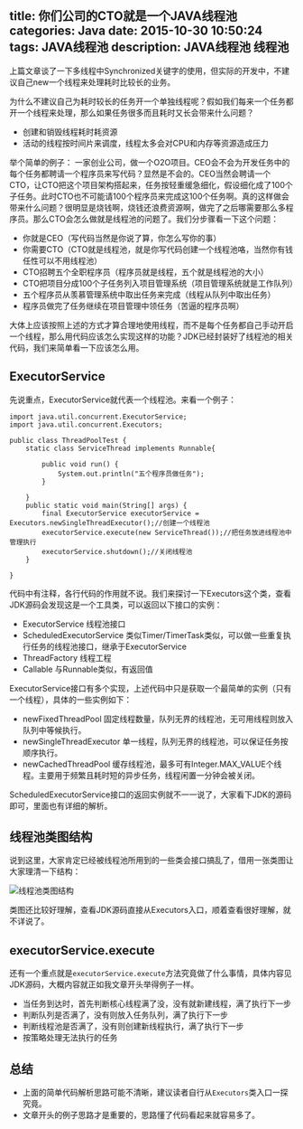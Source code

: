 title: 你们公司的CTO就是一个JAVA线程池
categories: Java
date: 2015-10-30 10:50:24
tags: JAVA线程池
description: JAVA线程池 线程池
---

上篇文章谈了一下多线程中Synchronized关键字的使用，但实际的开发中，不建议自己new一个线程来处理耗时比较长的业务。

为什么不建议自己为耗时较长的任务开一个单独线程呢？假如我们每来一个任务都开一个线程来处理，那么如果任务很多而且耗时又长会带来什么问题？
- 创建和销毁线程耗时耗资源
- 活动的线程按时间片来调度，线程太多会对CPU和内存等资源造成压力

举个简单的例子：
一家创业公司，做一个O2O项目。CEO会不会为开发任务中的每个任务都聘请一个程序员来写代码？显然是不会的。CEO当然会聘请一个CTO，让CTO把这个项目架构搭起来，任务按轻重缓急细化，假设细化成了100个子任务。此时CTO也不可能请100个程序员来完成这100个任务啊。真的这样做会带来什么问题？很明显是烧钱啊，烧钱还浪费资源啊，做完了之后哪需要那么多程序员。那么CTO会怎么做就是线程池的问题了。我们分步骤看一下这个问题：

- 你就是CEO（写代码当然是你说了算，你怎么写你的事）
- 你需要CTO（CTO就是线程池，就是你写代码创建一个线程池咯，当然你有钱任性可以不用线程池）
- CTO招聘五个全职程序员（程序员就是线程，五个就是线程池的大小）
- CTO把项目分成100个子任务列入项目管理系统（项目管理系统就是工作队列）
- 五个程序员从羡慕管理系统中取出任务来完成（线程从队列中取出任务）
- 程序员做完了任务继续在项目管理中领任务（苦逼的程序员啊）

大体上应该按照上述的方式才算合理地使用线程，而不是每个任务都自己手动开启一个线程，那么用代码应该怎么实现这样的功能？JDK已经封装好了线程池的相关代码，我们来简单看一下应该怎么用。

<!-- more -->

## ExecutorService

先说重点，ExecutorService就代表一个线程池。来看一个例子：

```
import java.util.concurrent.ExecutorService;
import java.util.concurrent.Executors;

public class ThreadPoolTest {
	static class ServiceThread implements Runnable{

		public void run() {
			System.out.println("五个程序员做任务");
		}
		
	}
	public static void main(String[] args) {
		final ExecutorService executorService = Executors.newSingleThreadExecutor();//创建一个线程池
		executorService.execute(new ServiceThread());//把任务放进线程池中管理执行
		executorService.shutdown();//关闭线程池
	}

}
```

代码中有注释，各行代码的作用就不说。我们来探讨一下Executors这个类，查看JDK源码会发现这是一个工具类，可以返回以下接口的实例：

- ExecutorService             线程池接口
- ScheduledExecutorService    类似Timer/TimerTask类似，可以做一些重复执行任务的线程池接口，继承于ExecutorService
- ThreadFactory               线程工程
- Callable                    与Runnable类似，有返回值

ExecutorService接口有多个实现，上述代码中只是获取一个最简单的实例（只有一个线程），具体的一些实例如下：

- newFixedThreadPool           固定线程数量，队列无界的线程池，无可用线程则放入队列中等候执行。
- newSingleThreadExecutor      单一线程，队列无界的线程池，可以保证任务按顺序执行。
- newCachedThreadPool          缓存线程池，最多可有Integer.MAX_VALUE个线程。主要用于频繁且耗时短的异步任务，线程闲置一分钟会被关闭。

ScheduledExecutorService接口的返回实例就不一一说了，大家看下JDK的源码即可，里面也有详细的解析。

## 线程池类图结构

说到这里，大家肯定已经被线程池所用到的一些类会接口搞乱了，借用一张类图让大家理清一下结构：

![线程池类图结构](https://raw.githubusercontent.com/rason/rason.github.io/master/image/threadpool.png)

类图还比较好理解，查看JDK源码直接从Executors入口，顺着查看很好理解，就不详说了。

## executorService.execute

还有一个重点就是`executorService.execute`方法究竟做了什么事情，具体内容见JDK源码，大概内容就正如我文章开头举得例子一样。

- 当任务到达时，首先判断核心线程满了没，没有就新建线程，满了执行下一步
- 判断队列是否满了，没有则放入任务队列，满了执行下一步
- 判断线程池是否满了，没有则创建新线程执行，满了执行下一步
- 按策略处理无法执行的任务

## 总结

- 上面的简单代码解析思路可能不清晰，建议读者自行从`Executors`类入口一探究竟。
- 文章开头的例子思路才是重要的，思路懂了代码看起来就容易多了。

